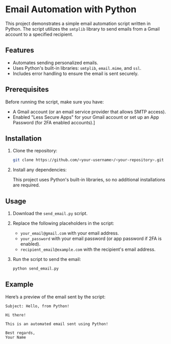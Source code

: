 # Email Automation with Python

This project demonstrates a simple email automation script written in Python. The script utilizes the `smtplib` library to send emails from a Gmail account to a specified recipient.

## Features

- Automates sending personalized emails.
- Uses Python's built-in libraries: `smtplib`, `email.mime`, and `ssl`.
- Includes error handling to ensure the email is sent securely.
  
## Prerequisites

Before running the script, make sure you have:

- A Gmail account (or an email service provider that allows SMTP access).
- Enabled "Less Secure Apps" for your Gmail account or set up an App Password (for 2FA enabled accounts).]

  
## Installation

1. Clone the repository:

    ```bash
    git clone https://github.com/<your-username>/<your-repository>.git
    ```

2. Install any dependencies:

    This project uses Python's built-in libraries, so no additional installations are required.

## Usage

1. Download the `send_email.py` script.
2. Replace the following placeholders in the script:
    - `your_email@gmail.com` with your email address.
    - `your_password` with your email password (or app password if 2FA is enabled).
    - `recipient_email@example.com` with the recipient's email address.
3. Run the script to send the email:

    ```bash
    python send_email.py
    ```

## Example

Here’s a preview of the email sent by the script:

```text
Subject: Hello, from Python!

Hi there!

This is an automated email sent using Python!

Best regards,
Your Name
